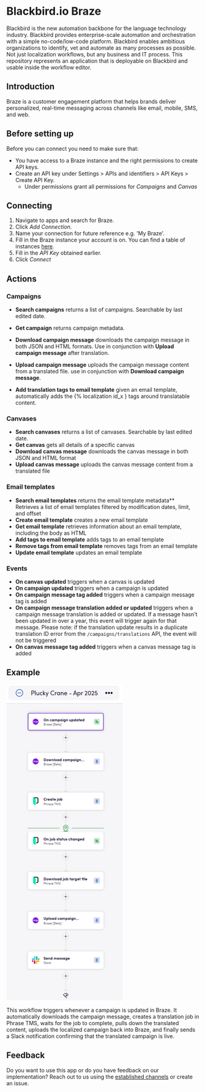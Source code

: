 # Blackbird.io Braze

Blackbird is the new automation backbone for the language technology industry.
Blackbird provides enterprise-scale automation and orchestration with a simple
no-code/low-code platform. Blackbird enables ambitious organizations to
identify, vet and automate as many processes as possible. Not just localization
workflows, but any business and IT process. This repository represents an
application that is deployable on Blackbird and usable inside the workflow
editor.

## Introduction

<!-- begin docs -->

Braze is a customer engagement platform that helps brands deliver personalized,
real-time messaging across channels like email, mobile, SMS, and web.

## Before setting up

Before you can connect you need to make sure that:

- You have access to a Braze instance and the right permissions to create API
  keys.
- Create an API key under Settings > APIs and identifiers > API Keys > Create
  API Key.
  - Under permissions grant all permissions for _Campaigns_ and _Canvas_

## Connecting

1. Navigate to apps and search for Braze.
2. Click _Add Connection_.
3. Name your connection for future reference e.g. 'My Braze'.
4. Fill in the Braze instance your account is on. You can find a table of
   instances
   [here](https://www.braze.com/docs/api/basics/#braze-rest-api-collection).
5. Fill in the _API Key_ obtained earlier.
6. Click _Connect_

## Actions

### Campaigns

- **Search campaigns** returns a list of campaigns. Searchable by last edited
  date.
- **Get campaign** returns campaign metadata.
- **Download campaign message** downloads the campaign message in both JSON and
  HTML formats. Use in conjunction with **Upload campaign message** after
  translation.
- **Upload campaign message** uploads the campaign message content from a
  translated file. use in conjunction with **Download campaign message**.

- **Add translation tags to email template** given an email template,
  automatically adds the \{% localization id_x } tags around translatable
  content.

### Canvases

- **Search canvases** returns a list of canvases. Searchable by last edited
  date.
- **Get canvas** gets all details of a specific canvas
- **Download canvas message** downloads the canvas message in both JSON and HTML
  format
- **Upload canvas message** uploads the canvas message content from a translated
  file

### Email templates

- **Search email templates** returns the email template metadata** Retrieves a list of email templates filtered by modification dates, limit, and offset
- **Create email template** creates a new email template
- **Get email template** retrieves information about an email template, including the body as HTML
- **Add tags to email template** adds tags to an email template
- **Remove tags from email template** removes tags from an email template
- **Update email template** updates an email template


### Events

- **On canvas updated** triggers when a canvas is updated
- **On campaign updated** triggers when a campaign is updated
- **On campaign message tag added** triggers when a campaign message tag is
  added
- **On campaign message translation added or updated** triggers when a campaign message translation is added or updated. If a message hasn't been updated in over a year, this event will trigger again for that message. Please note: if the translation update results in a duplicate translation ID error from the `/campaigns/translations` API, the event will not be triggered
- **On canvas message tag added** triggers when a canvas message tag is added

## Example

![example](Images/README/example.png)

This workflow triggers whenever a campaign is updated in Braze. It automatically
downloads the campaign message, creates a translation job in Phrase TMS, waits
for the job to complete, pulls down the translated content, uploads the
localized campaign back into Braze, and finally sends a Slack notification
confirming that the translated campaign is live.

## Feedback

Do you want to use this app or do you have feedback on our implementation? Reach
out to us using the [established channels](https://www.blackbird.io/) or create
an issue.

<!-- end docs -->
